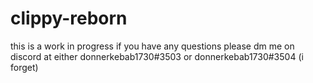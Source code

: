 # clippy-reborn


this is a work in progress if you have any questions please dm me on discord at either donnerkebab1730#3503 or donnerkebab1730#3504 (i forget)
